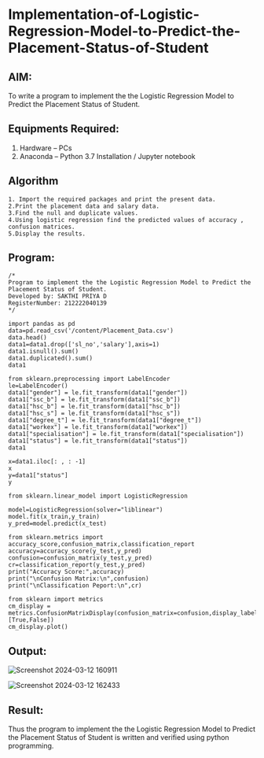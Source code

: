# Implementation-of-Logistic-Regression-Model-to-Predict-the-Placement-Status-of-Student

## AIM:
To write a program to implement the the Logistic Regression Model to Predict the Placement Status of Student.

## Equipments Required:
1. Hardware – PCs
2. Anaconda – Python 3.7 Installation / Jupyter notebook

## Algorithm
```
1. Import the required packages and print the present data.
2.Print the placement data and salary data.
3.Find the null and duplicate values.
4.Using logistic regression find the predicted values of accuracy , confusion matrices.
5.Display the results.
```

## Program:
```
/*
Program to implement the the Logistic Regression Model to Predict the Placement Status of Student.
Developed by: SAKTHI PRIYA D
RegisterNumber: 212222040139
*/
```
```
import pandas as pd
data=pd.read_csv('/content/Placement_Data.csv')
data.head()
data1=data1.drop(['sl_no','salary'],axis=1)
data1.isnull().sum()
data1.duplicated().sum()
data1

from sklearn.preprocessing import LabelEncoder
le=LabelEncoder()
data1["gender"] = le.fit_transform(data1["gender"])
data1["ssc_b"] = le.fit_transform(data1["ssc_b"])
data1["hsc_b"] = le.fit_transform(data1["hsc_b"])
data1["hsc_s"] = le.fit_transform(data1["hsc_s"])
data1["degree_t"] = le.fit_transform(data1["degree_t"])
data1["workex"] = le.fit_transform(data1["workex"])
data1["specialisation"] = le.fit_transform(data1["specialisation"])
data1["status"] = le.fit_transform(data1["status"])
data1

x=data1.iloc[: , : -1]
x
y=data1["status"]
y

from sklearn.linear_model import LogisticRegression

model=LogisticRegression(solver="liblinear")
model.fit(x_train,y_train)
y_pred=model.predict(x_test)

from sklearn.metrics import accuracy_score,confusion_matrix,classification_report
accuracy=accuracy_score(y_test,y_pred)
confusion=confusion_matrix(y_test,y_pred)
cr=classification_report(y_test,y_pred)
print("Accuracy Score:",accuracy)
print("\nConfusion Matrix:\n",confusion)
print("\nClassification Peport:\n",cr)

from sklearn import metrics
cm_display = metrics.ConfusionMatrixDisplay(confusion_matrix=confusion,display_labels=[True,False])
cm_display.plot()
```

## Output:
![Screenshot 2024-03-12 160911](https://github.com/sakthipriyadhanusu/Implementation-of-Logistic-Regression-Model-to-Predict-the-Placement-Status-of-Student/assets/119393194/92498763-a6c8-49da-94e0-8e16e8f6d386)

![Screenshot 2024-03-12 162433](https://github.com/sakthipriyadhanusu/Implementation-of-Logistic-Regression-Model-to-Predict-the-Placement-Status-of-Student/assets/119393194/910805fe-1266-47e1-9b21-1329dc03296c)


## Result:
Thus the program to implement the the Logistic Regression Model to Predict the Placement Status of Student is written and verified using python programming.
